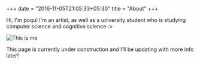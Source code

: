 +++
date = "2016-11-05T21:05:33+05:30"
title = "About"
+++

Hi, I'm poqu! I'm an artist, as well as a university student who is studying computer science and cognitive science :>

![This is me](/img/portfolio/poqu_a_doodle_v5.jpg)

This page is currently under construction and I'll be updating with more info later!
